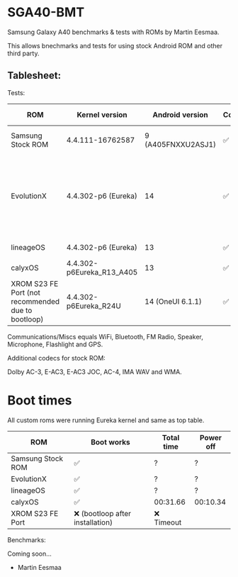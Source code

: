 # SGA40-BMT

Samsung Galaxy A40 benchmarks & tests with ROMs by Martin Eesmaa.

This allows bnechmarks and tests for using stock Android ROM and other third party.

## Tablesheet:

Tests:

ROM | Kernel version | Android version | Communications/Mics | NFC | Visual Keyboard | Dolby Atmos | Cast/Smart View | DeX | Bloat-free | Wired HDMI | Face Unlock | AOD |
--- | --- | --- | --- | --- | --- | --- | --- | --- | --- | --- | --- | --- |
Samsung Stock ROM | 4.4.111-16762587 | 9 (A405FNXXU2ASJ1) | ✅ | ✅ | ✅ (Samsung keyboard) | ✅ | ✅ | ❌ | ❌ | ? | ✅ | ✅ |
EvolutionX | 4.4.302-p6 (Eureka) | 14 | ✅ | ❌ | ❌ (not installed, but G-Board crashes, please get Simple Keyboard) | ✅ | ⚠️ (Only cast) | ❌ | ? | ❌ | ✅ | ✅ |
lineageOS | 4.4.302-p6 (Eureka) | 13 | ✅ | ❌ | ✅ (G-board) | ✅ | ⚠️ (Only cast) | ❌ | ✅ | ❌ | ❌ | ✅ |
calyxOS | 4.4.302-p6Eureka_R13_A405 | 13 | ✅ | ❌ | ✅ | ✅ | ⚠️ (Only cast) | ❌ | ✅ | ❌ | ❌ | ✅ |
XROM S23 FE Port (not recommended due to bootloop) | 4.4.302-p6Eureka_R24U | 14 (OneUI 6.1.1) | ✅ | ✅ | ✅ (Samsung keyboard) | ✅ | ✅ | ✅ | ❌ | ❌ | ❌ | ⚠️ |

Communications/Miscs equals WiFi, Bluetooth, FM Radio, Speaker, Microphone, Flashlight and GPS.

Additional codecs for stock ROM:

Dolby AC-3, E-AC3, E-AC3 JOC, AC-4, IMA WAV and WMA.

# Boot times

All custom roms were running Eureka kernel and same as top table.

ROM | Boot works | Total time | Power off |
--- | --- | --- | --- |
Samsung Stock ROM | ✅ | ? | ? |
EvolutionX | ✅ | ? | ? |
lineageOS | ✅ | ? | ? |
calyxOS | ✅ | 00:31.66 | 00:10.34 |
XROM S23 FE Port | ❌ (bootloop after installation) | ❌ Timeout |

Benchmarks:

Coming soon...

- Martin Eesmaa